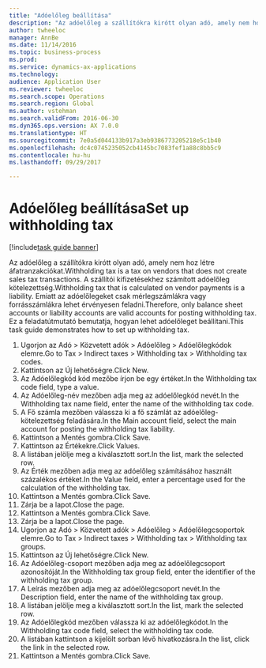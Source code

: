 ```yaml
--- 
title: "Adóelőleg beállítása"
description: "Az adóelőleg a szállítókra kirótt olyan adó, amely nem hoz létre áfatranzakciókat."
author: twheeloc
manager: AnnBe
ms.date: 11/14/2016
ms.topic: business-process
ms.prod: 
ms.service: dynamics-ax-applications
ms.technology: 
audience: Application User
ms.reviewer: twheeloc
ms.search.scope: Operations
ms.search.region: Global
ms.author: vstehman
ms.search.validFrom: 2016-06-30
ms.dyn365.ops.version: AX 7.0.0
ms.translationtype: HT
ms.sourcegitcommit: 7e0a5d044133b917a3eb9386773205218e5c1b40
ms.openlocfilehash: dc4c0745235052cb4145bc7083fef1a88c8bb5c9
ms.contentlocale: hu-hu
ms.lasthandoff: 09/29/2017

---
```

# <a name="set-up-withholding-tax"></a><span data-ttu-id="e8a0f-103">Adóelőleg beállítása</span><span class="sxs-lookup"><span data-stu-id="e8a0f-103">Set up withholding tax</span></span>

[!include[task guide banner](../../includes/task-guide-banner.md)]

<span data-ttu-id="e8a0f-104">Az adóelőleg a szállítókra kirótt olyan adó, amely nem hoz létre áfatranzakciókat.</span><span class="sxs-lookup"><span data-stu-id="e8a0f-104">Withholding tax is a tax on vendors that does not create sales tax transactions.</span></span> <span data-ttu-id="e8a0f-105">A szállítói kifizetésekhez számított adóelőleg kötelezettség.</span><span class="sxs-lookup"><span data-stu-id="e8a0f-105">Withholding tax that is calculated on vendor payments is a liability.</span></span> <span data-ttu-id="e8a0f-106">Emiatt az adóelőlegeket csak mérlegszámlákra vagy forrásszámlákra lehet érvényesen feladni.</span><span class="sxs-lookup"><span data-stu-id="e8a0f-106">Therefore, only balance sheet accounts or liability accounts are valid accounts for posting withholding tax.</span></span> <span data-ttu-id="e8a0f-107">Ez a feladatútmutató bemutatja, hogyan lehet adóelőleget beállítani.</span><span class="sxs-lookup"><span data-stu-id="e8a0f-107">This task guide demonstrates how to set up withholding tax.</span></span>

1. <span data-ttu-id="e8a0f-108">Ugorjon az Adó > Közvetett adók > Adóelőleg > Adóelőlegkódok elemre.</span><span class="sxs-lookup"><span data-stu-id="e8a0f-108">Go to Tax > Indirect taxes > Withholding tax > Withholding tax codes.</span></span>
2. <span data-ttu-id="e8a0f-109">Kattintson az Új lehetőségre.</span><span class="sxs-lookup"><span data-stu-id="e8a0f-109">Click New.</span></span>
3. <span data-ttu-id="e8a0f-110">Az Adóelőlegkód kód mezőbe írjon be egy értéket.</span><span class="sxs-lookup"><span data-stu-id="e8a0f-110">In the Withholding tax code field, type a value.</span></span>
4. <span data-ttu-id="e8a0f-111">Az Adóelőleg-név mezőben adja meg az adóelőlegkód nevét.</span><span class="sxs-lookup"><span data-stu-id="e8a0f-111">In the Withholding tax name field, enter the name of the withholding tax code.</span></span>
5. <span data-ttu-id="e8a0f-112">A Fő számla mezőben válassza ki a fő számlát az adóelőleg-kötelezettség feladására.</span><span class="sxs-lookup"><span data-stu-id="e8a0f-112">In the Main account field, select the main account for posting the withholding tax liability.</span></span>
6. <span data-ttu-id="e8a0f-113">Kattintson a Mentés gombra.</span><span class="sxs-lookup"><span data-stu-id="e8a0f-113">Click Save.</span></span>
7. <span data-ttu-id="e8a0f-114">Kattintson az Értékekre.</span><span class="sxs-lookup"><span data-stu-id="e8a0f-114">Click Values.</span></span>
8. <span data-ttu-id="e8a0f-115">A listában jelölje meg a kiválasztott sort.</span><span class="sxs-lookup"><span data-stu-id="e8a0f-115">In the list, mark the selected row.</span></span>
9. <span data-ttu-id="e8a0f-116">Az Érték mezőben adja meg az adóelőleg számításához használt százalékos értéket.</span><span class="sxs-lookup"><span data-stu-id="e8a0f-116">In the Value field, enter a percentage used for the calculation of the withholding tax.</span></span>
10. <span data-ttu-id="e8a0f-117">Kattintson a Mentés gombra.</span><span class="sxs-lookup"><span data-stu-id="e8a0f-117">Click Save.</span></span>
11. <span data-ttu-id="e8a0f-118">Zárja be a lapot.</span><span class="sxs-lookup"><span data-stu-id="e8a0f-118">Close the page.</span></span>
12. <span data-ttu-id="e8a0f-119">Kattintson a Mentés gombra.</span><span class="sxs-lookup"><span data-stu-id="e8a0f-119">Click Save.</span></span>
13. <span data-ttu-id="e8a0f-120">Zárja be a lapot.</span><span class="sxs-lookup"><span data-stu-id="e8a0f-120">Close the page.</span></span>
14. <span data-ttu-id="e8a0f-121">Ugorjon az Adó > Közvetett adók > Adóelőleg > Adóelőlegcsoportok elemre.</span><span class="sxs-lookup"><span data-stu-id="e8a0f-121">Go to Tax > Indirect taxes > Withholding tax > Withholding tax groups.</span></span>
15. <span data-ttu-id="e8a0f-122">Kattintson az Új lehetőségre.</span><span class="sxs-lookup"><span data-stu-id="e8a0f-122">Click New.</span></span>
16. <span data-ttu-id="e8a0f-123">Az Adóelőleg-csoport mezőben adja meg az adóelőlegcsoport azonosítóját.</span><span class="sxs-lookup"><span data-stu-id="e8a0f-123">In the Withholding tax group field, enter the identifier of the withholding tax group.</span></span>
17. <span data-ttu-id="e8a0f-124">A Leírás mezőben adja meg az adóelőlegcsoport nevét.</span><span class="sxs-lookup"><span data-stu-id="e8a0f-124">In the Description field, enter the name of the withholding tax group.</span></span>
18. <span data-ttu-id="e8a0f-125">A listában jelölje meg a kiválasztott sort.</span><span class="sxs-lookup"><span data-stu-id="e8a0f-125">In the list, mark the selected row.</span></span>
19. <span data-ttu-id="e8a0f-126">Az Adóelőlegkód mezőben válassza ki az adóelőlegkódot.</span><span class="sxs-lookup"><span data-stu-id="e8a0f-126">In the Withholding tax code field, select the withholding tax code.</span></span>
20. <span data-ttu-id="e8a0f-127">A listában kattintson a kijelölt sorban lévő hivatkozásra.</span><span class="sxs-lookup"><span data-stu-id="e8a0f-127">In the list, click the link in the selected row.</span></span>
21. <span data-ttu-id="e8a0f-128">Kattintson a Mentés gombra.</span><span class="sxs-lookup"><span data-stu-id="e8a0f-128">Click Save.</span></span>


